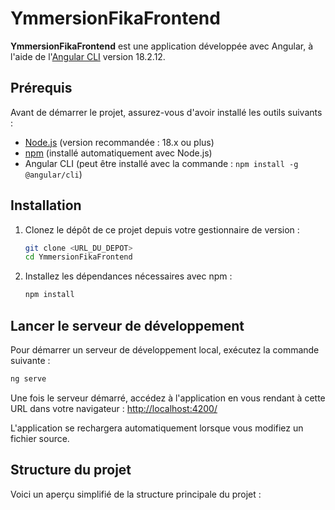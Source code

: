 # YmmersionFikaFrontend

**YmmersionFikaFrontend** est une application développée avec Angular, à l'aide de l'[Angular CLI](https://github.com/angular/angular-cli) version 18.2.12.

## Prérequis

Avant de démarrer le projet, assurez-vous d'avoir installé les outils suivants :

- [Node.js](https://nodejs.org/) (version recommandée : 18.x ou plus)
- [npm](https://www.npmjs.com/) (installé automatiquement avec Node.js)
- Angular CLI (peut être installé avec la commande : `npm install -g @angular/cli`)

## Installation

1. Clonez le dépôt de ce projet depuis votre gestionnaire de version :
    ```bash
    git clone <URL_DU_DEPOT>
    cd YmmersionFikaFrontend
    ```

2. Installez les dépendances nécessaires avec npm :
    ```bash
    npm install
    ```

## Lancer le serveur de développement

Pour démarrer un serveur de développement local, exécutez la commande suivante :
```bash
ng serve
```

Une fois le serveur démarré, accédez à l'application en vous rendant à cette URL dans votre navigateur :
[http://localhost:4200/](http://localhost:4200/)

L'application se rechargera automatiquement lorsque vous modifiez un fichier source.

## Structure du projet

Voici un aperçu simplifié de la structure principale du projet :
